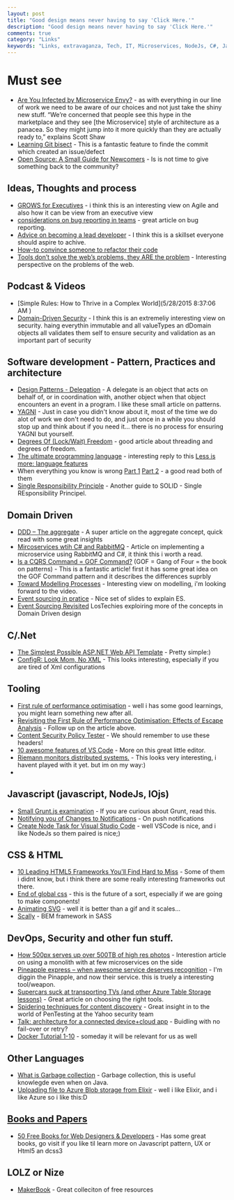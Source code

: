 ```yaml
---
layout: post
title: "Good design means never having to say 'Click Here.'"
description: "Good design means never having to say 'Click Here.'"
comments: true
category: "Links"
keywords: "Links, extravaganza, Tech, IT, Microservices, NodeJs, C#, Javascript, Solution architecture"
---
```


#  Must see #
 * [Are You Infected by Microservice Envy?](http://www.thoughtworks.com/insights/blog/are-you-infected-microservice-envy) - as with everything in our line of work we need to be aware of our choices and not just take the shiny new stuff. “We’re concerned that people see this hype in the marketplace and they see [the Microservice] style of architecture as a panacea. So they might jump into it more quickly than they are actually ready to,” explains Scott Shaw
 * [Learning Git bisect](http://blog.humphd.org/learning-to-git-bisect/) - This is a fantastic feature to finde the commit which created an issue/defect
 * [Open Source: A Small Guide for Newcomers](http://www.felixrieseberg.com/open-source-newcomers/) - Is is not time to give something back to the community?


##  Ideas, Thoughts and process ##
 * [GROWS for Executives](http://triagile.org/wp-content/uploads/2015/04/GROWS-for-Executives-Jared-Richardson.pdf) - i think this is an interesting view on Agile and also how it can be view from an executive view
  * [considerations on bug reporting in teams](https://css-tricks.com/considerations-on-bug-reporting-in-teams) - great article on bug reporting.
  * [Advice on becoming a lead developer](http://simpleprogrammer.com/2015/05/25/some-advice-on-becoming-a-lead-developer/) - I think this is a skillset everyone should aspire to achive.
  * [How-to convince someone to refactor their code](http://blogs.quovantis.com/how-to-convince-someone-to-refactor-their-code/)
  * [Tools don’t solve the web’s problems, they ARE the problem](http://www.quirksmode.org/blog/archives/2015/05/tools_dont_solv.html) - Interesting perspective on the problems of the web.
 
##  Podcast & Videos ##
  * [Simple Rules: How to Thrive in a Complex World](5/28/2015 8:37:06 AM )
  * [Domain-Driven Security](http://architects.dzone.com/articles/domain-driven-security) - I think this is an extremeliy interesting view on security. haing everythin immutable and all valueTypes an dDomain objects all validates them self to ensure security and validation as an important part of security

##  Software development - Pattern, Practices and architecture ##
 * [Design Patterns - Delegation](http://code.tutsplus.com/articles/design-patterns-delegation--cms-23901) - A delegate is an object that acts on behalf of, or in coordination with, another object when that object encounters an event in a program. I like these small article on patterns.
 * [YAGNI](http://martinfowler.com/bliki/Yagni.html) - Just in case you didn't know about it, most of the time we do alot of work we don't need to do, and just once in a while you should stop up and think about if you need it... there is no process for ensuring YAGNI but yourself.
  * [Degrees Of (Lock/Wait) Freedom](http://psy-lob-saw.blogspot.dk/2015/05/degrees-of-lockwait-freedom.html) - good article about threading and degrees of freedom.
  * [The ultimate programming language](http://blog.cellfish.se/2015/05/the-ultimate-programming-language.html) - interesting reply to this [Less is more: language features](http://blog.ploeh.dk/2015/04/13/less-is-more-language-features/)
  * When everything you know is wrong [Part 1](http://ericlippert.com/2015/05/18/when-everything-you-know-is-wrong-part-one/) [Part 2](http://ericlippert.com/2015/05/21/when-everything-you-know-is-wrong-part-two/) - a good read both of them
  * [Single Responsibility Principle](http://scrumblogmillionaire.com/2015/05/27/single-responsibility-principle/) - Another guide to SOLID - Single REsponsibility Principel.

##  Domain Driven ##
  * [DDD – The aggregate](https://lostechies.com/gabrielschenker/2015/05/25/ddd-the-aggregate/) - A super article on the aggregate concept, quick read with some great insights
  * [Mircoservices wtih C# and RabbitMQ](http://insidethecpu.com/2015/05/22/microservices-with-c-and-rabbitmq/) - Article on implementing a microservice using RabbitMQ and C#, it think this i worth a read.
  * [Is a CQRS Command = GOF Command?](http://danielwhittaker.me/2015/05/25/is-a-cqrs-command-gof-command/) (GOF = Gang of Four = the book on patterns) - This is a fantastic article! first it has some great idea on the GOF Command pattern and it describes the differences suprbly
  * [Toward Modelling Processes](https://speakerdeck.com/mathiasverraes/towards-modelling-processes) - Interesting view on modelling, i'm looking forward to the video. 
  * [Event sourcing in pratice](http://ookami86.github.io/event-sourcing-in-practice/) - Nice set of slides to explain ES.
  * [Event Sourcing Revisited](https://lostechies.com/gabrielschenker/2015/05/26/event-sourcing-revisited/) LosTechies exploiring more of the concepts in Domain Driven design
 

##  C/.Net ##
  * [The Simplest Possible ASP.NET Web API Template](http://www.bizcoder.com/the-simplest-possible-asp-net-web-api-template) - Pretty simple:)
  * [ConfigR: Look Mom, No XML](http://codeopinion.com/configr-look-mom-no-xml/) - This looks interesting, especially if you are tired of Xml configurations
 
##  Tooling ##
  * [First rule of performance optimisation](http://www.javacodegeeks.com/2015/01/first-rule-of-performance-optimisation.html) - well i has some good learnings, you might learn something new after all.
  * [Revisiting the First Rule of Performance Optimisation: Effects of Escape Analysis](http://www.javacodegeeks.com/2015/05/revisiting-the-first-rule-of-performance-optimisation-effects-of-escape-analysis.html) - Follow up on the article above.
  * [Content Security Policy Tester](http://csptester.io/) - We should remember to use these headers!
  * [10 awesome features of VS Code](http://developer.telerik.com/featured/10-awesome-features-of-visual-studio-code/) - More on this great little editor.
  * [Riemann monitors distributed systems.](http://riemann.io/) - This looks very interesting, i havent played with it yet. but im on my way:)
  * 
 
  
##  Javascript (javascript, NodeJs, IOjs) ##
 * [Small Grunt.js examination](http://www.codeproject.com/Articles/995334/Small-Grunt-js-examination) - If you are curious about Grunt, read this. 
 * [Notifying you of Changes to Notifications](http://updates.html5rocks.com/2015/05/Notifying-you-of-notificiation-changes) - On push notifications
 * [Create Node Task for Visual Studio Code](http://geekswithblogs.net/michelotti/archive/2015/05/20/create-node-task-for-visual-studio-code.aspx) - well VSCode is nice, and i like NodeJs so them paired is nice;)
 

##  CSS & HTML ##
 * [10 Leading HTML5 Frameworks You'll Find Hard to Miss](http://java.dzone.com/articles/10-leading-html5-frameworks) - Some of them i didnt know, but i think there are some really interesting frameworks out there.
 * [End of global css](https://medium.com/seek-ui-engineering/the-end-of-global-css-90d2a4a06284) - this is the future of a sort, especially if we are going to make components!
 * [Animating SVG](https://cssanimation.rocks/buffer) - well it is better than a gif and it scales...
 * [Scally](https://github.com/chris-pearce/scally) - BEM framework in SASS

##  DevOps, Security and other fun stuff. ##
  * [How 500px serves up over 500TB of high res photos](http://stackshare.io/500px/how-500px-serves-up-over-500tb-of-high-res-photos) - Interestion article on using a monolith with at few microservices on the side
  * [Pineapple express – when awesome service deserves recognition](http://www.troyhunt.com/2015/05/pineapple-express-when-awesome-service.html) - I'm diggin the Pinapple, and now their service. this is truely a interesting tool/weapon.
  * [Supercars suck at transporting TVs (and other Azure Table Storage lessons)](http://www.troyhunt.com/2015/05/supercars-suck-at-transporting-tvs-and.html) - Great article on choosing the right tools.
  * [Spidering techniques for content discovery](http://yahoo-security.tumblr.com/post/119615486115/spidering-techniques-for-content-discovery) - Great insight in to the world of PenTesting at the Yahoo security team
  * [Talk: architecture for a connected device+cloud app](http://blogs.msdn.com/b/lucian/archive/2015/05/20/talk-architecture-for-a-connected-device-cloud-app.aspx) - Buidling with no fail-over or retry?
  * [Docker Tutorial 1-10](https://www.youtube.com/watch?v=bV5vbNK3Uhw&list=PLkA60AVN3hh_6cAz8TUGtkYbJSL2bdZ4h) - someday it will be relevant for us as well

##  Other Languages ##
 * [What is Garbage collection](http://www.javacodegeeks.com/2015/05/what-is-garbage-collection.html) - Garbage collection, this is useful knowlegde even when on Java.
  * [Uploading file to Azure Blob storage from Elixir](https://chodounsky.net/2015/05/22/uploading-file-to-azure-blob-storage-from-elixir/) - well i like Elixir, and i like Azure so i like this:D

##  [Books and Papers]() ##
  * [50 Free Books for Web Designers & Developers](http://speckyboy.com/2015/01/12/free-web-design-ebooks-2014/) - Has some great books, go visit if you like til learn more on Javascript pattern, UX or Html5 an dcss3 

##  LOLZ or Nize ##
 * [MakerBook](http://makerbook.net/) - Great colleciton of free resources

 